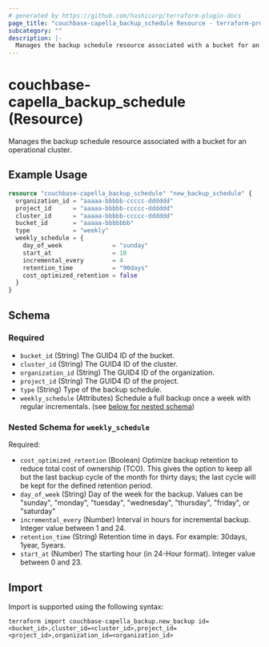 ```yaml
---
# generated by https://github.com/hashicorp/terraform-plugin-docs
page_title: "couchbase-capella_backup_schedule Resource - terraform-provider-couchbase-capella"
subcategory: ""
description: |-
  Manages the backup schedule resource associated with a bucket for an operational cluster.
---
```


# couchbase-capella_backup_schedule (Resource)

Manages the backup schedule resource associated with a bucket for an operational cluster.

## Example Usage

```terraform
resource "couchbase-capella_backup_schedule" "new_backup_schedule" {
  organization_id = "aaaaa-bbbbb-ccccc-dddddd"
  project_id      = "aaaaa-bbbbb-ccccc-dddddd"
  cluster_id      = "aaaaa-bbbbb-ccccc-dddddd"
  bucket_id       = "aaaaa-bbbbbbb"
  type            = "weekly"
  weekly_schedule = {
    day_of_week              = "sunday"
    start_at                 = 10
    incremental_every        = 4
    retention_time           = "90days"
    cost_optimized_retention = false
  }
}
```

<!-- schema generated by tfplugindocs -->
## Schema

### Required

- `bucket_id` (String) The GUID4 ID of the bucket.
- `cluster_id` (String) The GUID4 ID of the cluster.
- `organization_id` (String) The GUID4 ID of the organization.
- `project_id` (String) The GUID4 ID of the project.
- `type` (String) Type of the backup schedule.
- `weekly_schedule` (Attributes) Schedule a full backup once a week with regular incrementals. (see [below for nested schema](#nestedatt--weekly_schedule))

<a id="nestedatt--weekly_schedule"></a>
### Nested Schema for `weekly_schedule`

Required:

- `cost_optimized_retention` (Boolean) Optimize backup retention to reduce total cost of ownership (TCO). This gives the option to keep all but the last backup cycle of the month for thirty days; the last cycle will be kept for the defined retention period.
- `day_of_week` (String) Day of the week for the backup. Values can be "sunday", "monday", "tuesday", "wednesday", "thursday", "friday", or "saturday"
- `incremental_every` (Number) Interval in hours for incremental backup. Integer value between 1 and 24.
- `retention_time` (String) Retention time in days. For example: 30days, 1year, 5years.
- `start_at` (Number) The starting hour (in 24-Hour format). Integer value between 0 and 23.

## Import

Import is supported using the following syntax:

```shell
terraform import couchbase-capella_backup.new_backup id=<bucket_id>,cluster_id=<cluster_id>,project_id=<project_id>,organization_id=<organization_id>
```
